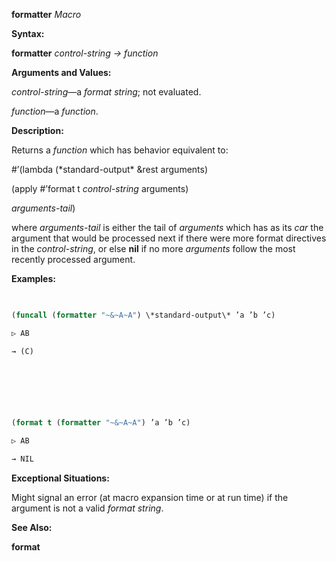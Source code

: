 **formatter** *Macro* 



**Syntax:** 



**formatter** *control-string → function* 



**Arguments and Values:** 



*control-string*—a *format string*; not evaluated. 



*function*—a *function*. 



**Description:** 



Returns a *function* which has behavior equivalent to: 



#’(lambda (\*standard-output\* &amp;rest arguments) 



(apply #’format t *control-string* arguments) 



*arguments-tail*) 



where *arguments-tail* is either the tail of *arguments* which has as its *car* the argument that would be processed next if there were more format directives in the *control-string*, or else **nil** if no more *arguments* follow the most recently processed argument. 



**Examples:**
```lisp
 

(funcall (formatter "~&~A~A") \*standard-output\* ’a ’b ’c) 

▷ AB 

→ (C) 



 

 

(format t (formatter "~&~A~A") ’a ’b ’c) 

▷ AB 

→ NIL 


```
**Exceptional Situations:** 



Might signal an error (at macro expansion time or at run time) if the argument is not a valid *format string*. 



**See Also:** 



**format** 



